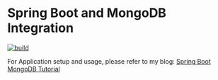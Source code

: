 # Spring Boot and MongoDB Integration

[![build](https://github.com/ajtechdeveloper/SpringBootMongoDB/actions/workflows/build.yml/badge.svg)](https://github.com/ajtechdeveloper/SpringBootMongoDB/actions/workflows/build.yml)

For Application setup and usage, please refer to my blog: [Spring Boot MongoDB Tutorial](http://softwaredevelopercentral.blogspot.com/2017/09/spring-boot-mongodb-tutorial.html)

